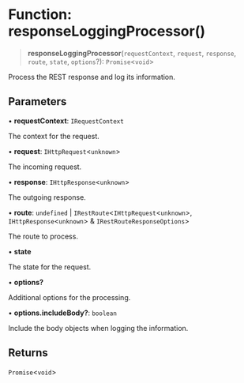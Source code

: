 # Function: responseLoggingProcessor()

> **responseLoggingProcessor**(`requestContext`, `request`, `response`, `route`, `state`, `options`?): `Promise`\<`void`\>

Process the REST response and log its information.

## Parameters

• **requestContext**: `IRequestContext`

The context for the request.

• **request**: `IHttpRequest`\<`unknown`\>

The incoming request.

• **response**: `IHttpResponse`\<`unknown`\>

The outgoing response.

• **route**: `undefined` \| `IRestRoute`\<`IHttpRequest`\<`unknown`\>, `IHttpResponse`\<`unknown`\> & `IRestRouteResponseOptions`\>

The route to process.

• **state**

The state for the request.

• **options?**

Additional options for the processing.

• **options.includeBody?**: `boolean`

Include the body objects when logging the information.

## Returns

`Promise`\<`void`\>
